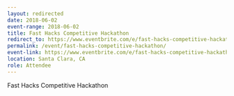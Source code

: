 ```yaml
---
layout: redirected
date: 2018-06-02
event-range: 2018-06-02
title: Fast Hacks Competitive Hackathon
redirect_to: https://www.eventbrite.com/e/fast-hacks-competitive-hackathon-tickets-45600664816
permalink: /event/fast-hacks-competitive-hackathon/
event-link: https://www.eventbrite.com/e/fast-hacks-competitive-hackathon-tickets-45600664816
location: Santa Clara, CA
role: Attendee
---
```

Fast Hacks Competitive Hackathon


